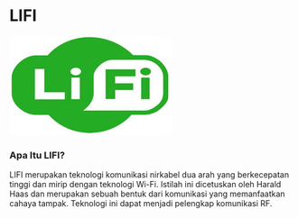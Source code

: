 # LIFI
![Image](lifi1.jpg)
### Apa Itu LIFI? 
   LIFI merupakan teknologi komunikasi nirkabel dua arah yang berkecepatan tinggi 
dan mirip dengan teknologi Wi-Fi. Istilah ini dicetuskan oleh Harald Haas dan merupakan
sebuah bentuk dari komunikasi yang memanfaatkan cahaya tampak. Teknologi ini dapat menjadi pelengkap komunikasi RF. 
